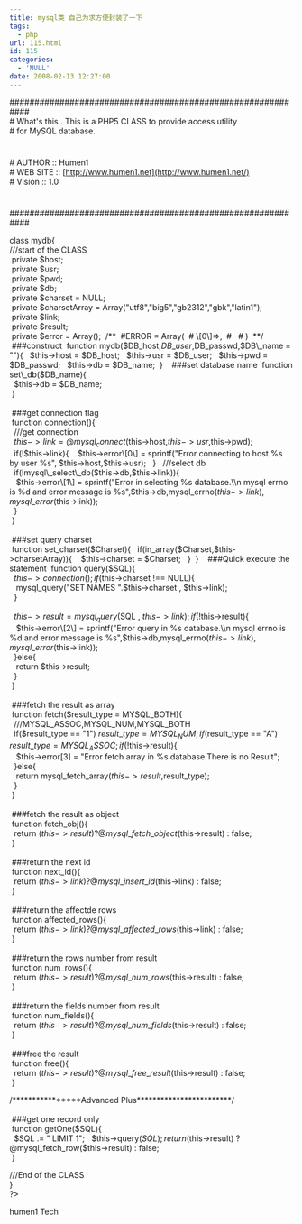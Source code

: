 ```yaml
---
title: mysql类 自己为求方便封装了一下
tags:
  - php
url: 115.html
id: 115
categories:
  - 'NULL'
date: 2008-02-13 12:27:00
---
```


  

############################################################  
\# What's this . This is a PHP5 CLASS to provide access utility  
\# for MySQL database.  
#  
\# AUTHOR :: Humen1  
\# WEB SITE :: [http://www.humen1.net](http://www.humen1.net/)  
\# Vision :: 1.0  
#  
############################################################

class mydb{  
///start of the CLASS  
 private $host;  
 private $usr;  
 private $pwd;  
 private $db;  
 private $charset = NULL;  
 private $charsetArray = Array("utf8","big5","gb2312","gbk","latin1");  
 private $link;  
 private $result;  
 private $error = Array();  
 /**  
 #ERROR = Array(  
 # \[0\]=>,  
 #   
 # )  
 **/  
   
 ###construct  
 function mydb($DB\_host,$DB\_user,$DB\_passwd,$DB\_name = ""){  
  $this->host = $DB_host;  
  $this->usr = $DB_user;  
  $this->pwd = $DB_passwd;  
  $this->db = $DB_name;  
 }  
   
 ###set database name  
 function set\_db($DB\_name){  
  $this->db = $DB_name;  
 }  
   
 ###get connection flag  
 function connection(){  
  ///get connection  
  $this->link = @mysql_connect($this->host,$this->usr,$this->pwd);  
  if(!$this->link){  
   $this->error\[0\] = sprintf("Error connecting to host %s by user %s", $this->host,$this->usr);  
  }  
  ///select db  
  if(!mysql\_select\_db($this->db,$this->link)){  
   $this->error\[1\] = sprintf("Error in selecting %s database.\\n mysql errno is %d and error message is %s",$this->db,mysql\_errno($this->link),mysql\_error($this->link));  
  }  
 }  
   
 ###set query charset  
 function set_charset($Charset){  
  if(in_array($Charset,$this->charsetArray)){  
   $this->charset = $Charset;  
  }  
 }  
   
 ###Quick execute the statement  
 function query($SQL){  
  $this->connection();  
  if($this->charset !== NULL){  
   mysql_query("SET NAMES ".$this->charset , $this->link);  
  }  
    
  $this->result = mysql_query($SQL , $this->link);  
  if(!$this->result){  
   $this->error\[2\] = sprintf("Error query in %s database.\\n mysql errno is %d and error message is %s",$this->db,mysql\_errno($this->link),mysql\_error($this->link));  
  }else{  
   return $this->result;  
  }  
 }  
   
 ###fetch the result as array  
 function fetch($result\_type = MYSQL\_BOTH){  
  ///MYSQL\_ASSOC,MYSQL\_NUM,MYSQL_BOTH  
  if($result\_type == "1") $result\_type = MYSQL_NUM;  
  if($result\_type == "A") $result\_type = MYSQL_ASSOC;  
    
  if(!$this->result){  
   $this->error\[3\] = "Error fetch array in %s database.There is no Result";  
  }else{  
   return mysql\_fetch\_array($this->result,$result_type);  
  }  
 }  
   
 ###fetch the result as object  
 function fetch_obj(){  
  return ($this->result) ? @mysql\_fetch\_object($this->result) : false;  
 }  
   
 ###return the next id  
 function next_id(){  
  return ($this->link) ? @mysql\_insert\_id($this->link) : false;  
 }  
   
 ###return the affectde rows  
 function affected_rows(){  
  return ($this->link) ? @mysql\_affected\_rows($this->link) : false;  
 }  
   
 ###return the rows number from result  
 function num_rows(){  
  return ($this->result) ? @mysql\_num\_rows($this->result) : false;  
 }  
   
 ###return the fields number from result  
 function num_fields(){  
  return ($this->result) ? @mysql\_num\_fields($this->result) : false;  
 }  
   
 ###free the result  
 function free(){  
  return ($this->result) ? @mysql\_free\_result($this->result) : false;  
 }

  
/\*\*\*\*\*\*\*\*\*\*\*\*\*\*\*\*Advanced Plus\*\*\*\*\*\*\*\*\*\*\*\*\*\*\*\*\*\*\*\*\*\*\*\*/  
   
 ###get one record only  
 function getOne($SQL){  
  $SQL .= " LIMIT 1";  
  $this->query($SQL);  
  return ($this->result) ? @mysql\_fetch\_row($this->result) : false;  
 }

  
///End of the CLASS  
}  
?>

humen1 Tech